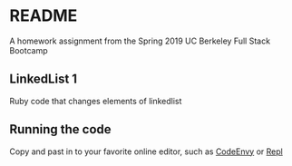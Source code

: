 # README

A homework assignment from the Spring 2019 UC Berkeley Full Stack Bootcamp

## LinkedList 1

Ruby code that changes elements of linkedlist

## Running the code

Copy and past in to your favorite online editor, such as [CodeEnvy](https://codenvy.io/) or [Repl](https://repl.it/)
